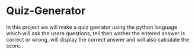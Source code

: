 # Quiz-Generator
In this project we will make a quiz geerator using the python language which will ask the users questions, tell then wether the entered answer is correct or wrong, will display the correct answer and will also calculate the score.
